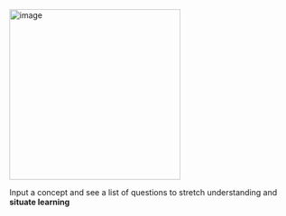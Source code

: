 <img width="303" alt="image" src="https://github.com/user-attachments/assets/ecb79dd5-d14a-4349-91d1-d9c4e9f2b5df">

Input a concept and see a list of questions to stretch understanding and **situate learning**
